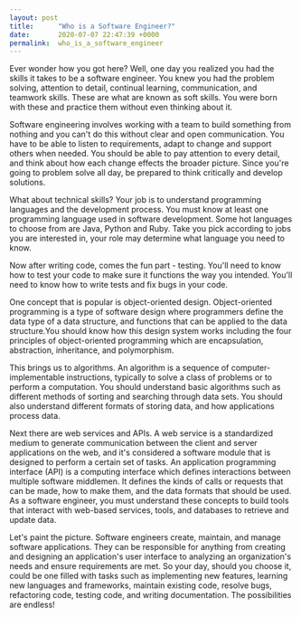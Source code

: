 ```yaml
---
layout: post
title:      "Who is a Software Engineer?"
date:       2020-07-07 22:47:39 +0000
permalink:  who_is_a_software_engineer
---
```



Ever wonder how you got here? Well, one day you realized you had the skills it takes to be a software engineer. You knew you had the problem solving, attention to detail, continual learning, communication, and teamwork skills. These are what are known as soft skills. You were born with these and practice them without even thinking about it.

Software engineering involves working with a team to build something from nothing and you can't do this without clear and open communication. You have to be able to listen to requirements, adapt to change and support others when needed. You should be able to pay attention to every detail, and think about how each change effects the broader picture. Since you're going to problem solve all day, be prepared to think critically and develop solutions.

What about technical skills? Your job is to understand programming languages and the development process. You must know at least one programming language used in software development. Some hot languages to choose from are Java, Python and Ruby. Take you pick according to jobs you are interested in, your role may determine what language you need to know. 

Now after writing code, comes the fun part - testing. You'll need to know how to test your code to make sure it functions the way you intended. You'll need to know how to write tests and fix bugs in your code.

One concept that is popular is object-oriented design. Object-oriented programming is a type of software design where programmers define the data type of a data structure, and functions that can be applied to the data structure.You should know how this design system works including the four principles of object-oriented programming which are encapsulation, abstraction, inheritance, and polymorphism.

This brings us to algorithms. An algorithm is a sequence of computer-implementable instructions, typically to solve a class of problems or to perform a computation. You should understand basic algorithms such as different methods of sorting and searching through data sets. You should also understand different formats of storing data, and how applications process data.

Next there are web services and APIs. A web service is a standardized medium to generate communication between the client and server applications on the web, and it's considered a software module that is designed to perform a certain set of tasks. An application programming interface (API) is a computing interface which defines interactions between multiple software middlemen. It defines the kinds of calls or requests that can be made, how to make them, and the data formats that should be used. As a software engineer, you must understand these concepts to build tools that interact with web-based services, tools, and databases to retrieve and update data.

Let's paint the picture. Software engineers create, maintain, and manage software applications. They can be responsible for anything from creating and designing an application's user interface to analyzing an organization's needs and ensure requirements are met. So your day, should you choose it, could be one filled with tasks such as implementing new features, learning new languages and frameworks, maintain existing code, resolve bugs, refactoring code, testing code, and writing documentation. The possibilities are endless!


